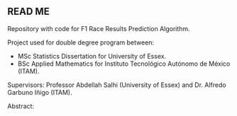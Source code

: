 ## READ ME

Repository with code for F1 Race Results Prediction Algorithm. 

Project used for double degree program between:
- MSc Statistics Dissertation for University of Essex.
- BSc Applied Mathematics for Instituto Tecnológico Autónomo de México (ITAM).

Supervisors: Professor Abdellah Salhi (University of Essex) and Dr. Alfredo Garbuno Iñigo (ITAM).

Abstract: